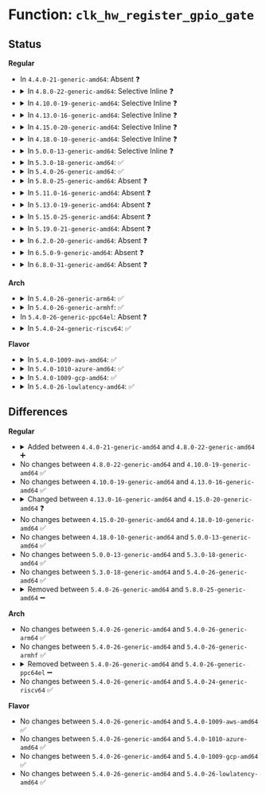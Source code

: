 # Function: <code>clk_hw_register_gpio_gate</code>

## Status
<b>Regular</b>
<ul>
<li>
In <code>4.4.0-21-generic-amd64</code>: Absent ❓
</li>
<li>
<details>
<summary>In <code>4.8.0-22-generic-amd64</code>: Selective Inline ❓</summary>

```c
struct clk_hw * clk_hw_register_gpio_gate(struct device * dev, const char * name, const char * parent_name, unsigned int gpio, bool active_low, long unsigned int flags)
```

```json
{
  "name": "clk_hw_register_gpio_gate",
  "collision_type": "Unique Global",
  "inline_type": "Selective",
  "funcs": [
    {
      "addr": 18446744071586511977,
      "name": "clk_hw_register_gpio_gate",
      "external": true,
      "loc": "drivers/clk/clk-gpio.c:171",
      "file": "drivers/clk/clk-gpio.c",
      "inline": "not declared, inlined",
      "caller_inline": [
        "drivers/clk/clk-gpio.c:clk_register_gpio_gate"
      ],
      "caller_func": []
    }
  ],
  "symbols": [
    {
      "addr": 18446744071586511760,
      "name": "clk_hw_register_gpio_gate",
      "section": ".text",
      "bind": "STB_GLOBAL",
      "size": 71
    }
  ]
}
```
</details>
</li>
<li>
<details>
<summary>In <code>4.10.0-19-generic-amd64</code>: Selective Inline ❓</summary>

```c
struct clk_hw * clk_hw_register_gpio_gate(struct device * dev, const char * name, const char * parent_name, unsigned int gpio, bool active_low, long unsigned int flags)
```

```json
{
  "name": "clk_hw_register_gpio_gate",
  "collision_type": "Unique Global",
  "inline_type": "Selective",
  "funcs": [
    {
      "addr": 18446744071584318681,
      "name": "clk_hw_register_gpio_gate",
      "external": true,
      "loc": "drivers/clk/clk-gpio.c:171",
      "file": "drivers/clk/clk-gpio.c",
      "inline": "not declared, inlined",
      "caller_inline": [
        "drivers/clk/clk-gpio.c:clk_register_gpio_gate"
      ],
      "caller_func": []
    }
  ],
  "symbols": [
    {
      "addr": 18446744071584318464,
      "name": "clk_hw_register_gpio_gate",
      "section": ".text",
      "bind": "STB_GLOBAL",
      "size": 71
    }
  ]
}
```
</details>
</li>
<li>
<details>
<summary>In <code>4.13.0-16-generic-amd64</code>: Selective Inline ❓</summary>

```c
struct clk_hw * clk_hw_register_gpio_gate(struct device * dev, const char * name, const char * parent_name, unsigned int gpio, bool active_low, long unsigned int flags)
```

```json
{
  "name": "clk_hw_register_gpio_gate",
  "collision_type": "Unique Global",
  "inline_type": "Selective",
  "funcs": [
    {
      "addr": 18446744071584397193,
      "name": "clk_hw_register_gpio_gate",
      "external": true,
      "loc": "drivers/clk/clk-gpio.c:171",
      "file": "drivers/clk/clk-gpio.c",
      "inline": "not declared, inlined",
      "caller_inline": [
        "drivers/clk/clk-gpio.c:clk_register_gpio_gate"
      ],
      "caller_func": []
    }
  ],
  "symbols": [
    {
      "addr": 18446744071584396992,
      "name": "clk_hw_register_gpio_gate",
      "section": ".text",
      "bind": "STB_GLOBAL",
      "size": 65
    }
  ]
}
```
</details>
</li>
<li>
<details>
<summary>In <code>4.15.0-20-generic-amd64</code>: Selective Inline ❓</summary>

```c
struct clk_hw * clk_hw_register_gpio_gate(struct device * dev, const char * name, const char * parent_name, struct gpio_desc * gpiod, long unsigned int flags)
```

```json
{
  "name": "clk_hw_register_gpio_gate",
  "collision_type": "Unique Global",
  "inline_type": "Selective",
  "funcs": [
    {
      "addr": 18446744071584803865,
      "name": "clk_hw_register_gpio_gate",
      "external": true,
      "loc": "drivers/clk/clk-gpio.c:146",
      "file": "drivers/clk/clk-gpio.c",
      "inline": "not declared, inlined",
      "caller_inline": [
        "drivers/clk/clk-gpio.c:clk_register_gpio_gate"
      ],
      "caller_func": []
    }
  ],
  "symbols": [
    {
      "addr": 18446744071584803792,
      "name": "clk_hw_register_gpio_gate",
      "section": ".text",
      "bind": "STB_GLOBAL",
      "size": 62
    }
  ]
}
```
</details>
</li>
<li>
<details>
<summary>In <code>4.18.0-10-generic-amd64</code>: Selective Inline ❓</summary>

```c
struct clk_hw * clk_hw_register_gpio_gate(struct device * dev, const char * name, const char * parent_name, struct gpio_desc * gpiod, long unsigned int flags)
```

```json
{
  "name": "clk_hw_register_gpio_gate",
  "collision_type": "Unique Global",
  "inline_type": "Selective",
  "funcs": [
    {
      "addr": 18446744071585033886,
      "name": "clk_hw_register_gpio_gate",
      "external": true,
      "loc": "drivers/clk/clk-gpio.c:146",
      "file": "drivers/clk/clk-gpio.c",
      "inline": "not declared, inlined",
      "caller_inline": [
        "drivers/clk/clk-gpio.c:clk_register_gpio_gate"
      ],
      "caller_func": []
    }
  ],
  "symbols": [
    {
      "addr": 18446744071585033776,
      "name": "clk_hw_register_gpio_gate",
      "section": ".text",
      "bind": "STB_GLOBAL",
      "size": 59
    }
  ]
}
```
</details>
</li>
<li>
<details>
<summary>In <code>5.0.0-13-generic-amd64</code>: Selective Inline ❓</summary>

```c
struct clk_hw * clk_hw_register_gpio_gate(struct device * dev, const char * name, const char * parent_name, struct gpio_desc * gpiod, long unsigned int flags)
```

```json
{
  "name": "clk_hw_register_gpio_gate",
  "collision_type": "Unique Global",
  "inline_type": "Selective",
  "funcs": [
    {
      "addr": 18446744071585141436,
      "name": "clk_hw_register_gpio_gate",
      "external": true,
      "loc": "drivers/clk/clk-gpio.c:143",
      "file": "drivers/clk/clk-gpio.c",
      "inline": "not declared, inlined",
      "caller_inline": [
        "drivers/clk/clk-gpio.c:clk_register_gpio_gate"
      ],
      "caller_func": []
    }
  ],
  "symbols": [
    {
      "addr": 18446744071585141344,
      "name": "clk_hw_register_gpio_gate",
      "section": ".text",
      "bind": "STB_GLOBAL",
      "size": 53
    }
  ]
}
```
</details>
</li>
<li>
<details>
<summary>In <code>5.3.0-18-generic-amd64</code>: ✅</summary>

```c
struct clk_hw * clk_hw_register_gpio_gate(struct device * dev, const char * name, const char * parent_name, struct gpio_desc * gpiod, long unsigned int flags)
```

```json
{
  "name": "clk_hw_register_gpio_gate",
  "collision_type": "Unique Global",
  "inline_type": "No",
  "funcs": [
    {
      "addr": 18446744071585348528,
      "name": "clk_hw_register_gpio_gate",
      "external": true,
      "loc": "drivers/clk/clk-gpio.c:172",
      "file": "drivers/clk/clk-gpio.c",
      "inline": "seen, unknown",
      "caller_inline": [],
      "caller_func": [
        "drivers/clk/clk-gpio.c:gpio_clk_driver_probe"
      ]
    }
  ],
  "symbols": [
    {
      "addr": 18446744071585348528,
      "name": "clk_hw_register_gpio_gate",
      "section": ".text",
      "bind": "STB_GLOBAL",
      "size": 115
    }
  ]
}
```
</details>
</li>
<li>
<details>
<summary>In <code>5.4.0-26-generic-amd64</code>: ✅</summary>

```c
struct clk_hw * clk_hw_register_gpio_gate(struct device * dev, const char * name, const char * parent_name, struct gpio_desc * gpiod, long unsigned int flags)
```

```json
{
  "name": "clk_hw_register_gpio_gate",
  "collision_type": "Unique Global",
  "inline_type": "No",
  "funcs": [
    {
      "addr": 18446744071585487072,
      "name": "clk_hw_register_gpio_gate",
      "external": true,
      "loc": "drivers/clk/clk-gpio.c:172",
      "file": "drivers/clk/clk-gpio.c",
      "inline": "seen, unknown",
      "caller_inline": [],
      "caller_func": [
        "drivers/clk/clk-gpio.c:gpio_clk_driver_probe"
      ]
    }
  ],
  "symbols": [
    {
      "addr": 18446744071585487072,
      "name": "clk_hw_register_gpio_gate",
      "section": ".text",
      "bind": "STB_GLOBAL",
      "size": 115
    }
  ]
}
```
</details>
</li>
<li>
<details>
<summary>In <code>5.8.0-25-generic-amd64</code>: Absent ❓</summary>

```json
{
  "name": "clk_hw_register_gpio_gate",
  "collision_type": "Unique Static",
  "inline_type": "Full",
  "funcs": [
    {
      "addr": 18446744071586208201,
      "name": "clk_hw_register_gpio_gate",
      "external": false,
      "loc": "drivers/clk/clk-gpio.c:173",
      "file": "drivers/clk/clk-gpio.c",
      "inline": "not declared, inlined",
      "caller_inline": [
        "drivers/clk/clk-gpio.c:gpio_clk_driver_probe"
      ],
      "caller_func": []
    }
  ],
  "symbols": []
}
```
</details>
</li>
<li>
<details>
<summary>In <code>5.11.0-16-generic-amd64</code>: Absent ❓</summary>

```json
{
  "name": "clk_hw_register_gpio_gate",
  "collision_type": "Unique Static",
  "inline_type": "Full",
  "funcs": [
    {
      "addr": 18446744071586327737,
      "name": "clk_hw_register_gpio_gate",
      "external": false,
      "loc": "drivers/clk/clk-gpio.c:173",
      "file": "drivers/clk/clk-gpio.c",
      "inline": "not declared, inlined",
      "caller_inline": [
        "drivers/clk/clk-gpio.c:gpio_clk_driver_probe"
      ],
      "caller_func": []
    }
  ],
  "symbols": []
}
```
</details>
</li>
<li>
<details>
<summary>In <code>5.13.0-19-generic-amd64</code>: Absent ❓</summary>

```json
{
  "name": "clk_hw_register_gpio_gate",
  "collision_type": "Unique Static",
  "inline_type": "Full",
  "funcs": [
    {
      "addr": 18446744071586201433,
      "name": "clk_hw_register_gpio_gate",
      "external": false,
      "loc": "drivers/clk/clk-gpio.c:173",
      "file": "drivers/clk/clk-gpio.c",
      "inline": "not declared, inlined",
      "caller_inline": [
        "drivers/clk/clk-gpio.c:gpio_clk_driver_probe"
      ],
      "caller_func": []
    }
  ],
  "symbols": []
}
```
</details>
</li>
<li>
<details>
<summary>In <code>5.15.0-25-generic-amd64</code>: Absent ❓</summary>

```json
{
  "name": "clk_hw_register_gpio_gate",
  "collision_type": "Unique Static",
  "inline_type": "Full",
  "funcs": [
    {
      "addr": 18446744071586704729,
      "name": "clk_hw_register_gpio_gate",
      "external": false,
      "loc": "drivers/clk/clk-gpio.c:173",
      "file": "drivers/clk/clk-gpio.c",
      "inline": "not declared, inlined",
      "caller_inline": [
        "drivers/clk/clk-gpio.c:gpio_clk_driver_probe"
      ],
      "caller_func": []
    }
  ],
  "symbols": []
}
```
</details>
</li>
<li>
<details>
<summary>In <code>5.19.0-21-generic-amd64</code>: Absent ❓</summary>

```json
{
  "name": "clk_hw_register_gpio_gate",
  "collision_type": "Unique Static",
  "inline_type": "Full",
  "funcs": [
    {
      "addr": 18446744071587978328,
      "name": "clk_hw_register_gpio_gate",
      "external": false,
      "loc": "drivers/clk/clk-gpio.c:173",
      "file": "drivers/clk/clk-gpio.c",
      "inline": "not declared, inlined",
      "caller_inline": [
        "drivers/clk/clk-gpio.c:gpio_clk_driver_probe"
      ],
      "caller_func": []
    }
  ],
  "symbols": []
}
```
</details>
</li>
<li>
<details>
<summary>In <code>6.2.0-20-generic-amd64</code>: Absent ❓</summary>

```json
{
  "name": "clk_hw_register_gpio_gate",
  "collision_type": "Unique Static",
  "inline_type": "Full",
  "funcs": [
    {
      "addr": 18446744071589342488,
      "name": "clk_hw_register_gpio_gate",
      "external": false,
      "loc": "drivers/clk/clk-gpio.c:173",
      "file": "drivers/clk/clk-gpio.c",
      "inline": "not declared, inlined",
      "caller_inline": [
        "drivers/clk/clk-gpio.c:gpio_clk_driver_probe"
      ],
      "caller_func": []
    }
  ],
  "symbols": []
}
```
</details>
</li>
<li>
<details>
<summary>In <code>6.5.0-9-generic-amd64</code>: Absent ❓</summary>

```json
{
  "name": "clk_hw_register_gpio_gate",
  "collision_type": "Unique Static",
  "inline_type": "Full",
  "funcs": [
    {
      "addr": 18446744071589641064,
      "name": "clk_hw_register_gpio_gate",
      "external": false,
      "loc": "drivers/clk/clk-gpio.c:173",
      "file": "drivers/clk/clk-gpio.c",
      "inline": "not declared, inlined",
      "caller_inline": [
        "drivers/clk/clk-gpio.c:gpio_clk_driver_probe"
      ],
      "caller_func": []
    }
  ],
  "symbols": []
}
```
</details>
</li>
<li>
<details>
<summary>In <code>6.8.0-31-generic-amd64</code>: Absent ❓</summary>

```json
{
  "name": "clk_hw_register_gpio_gate",
  "collision_type": "Unique Static",
  "inline_type": "Full",
  "funcs": [
    {
      "addr": 18446744071589951416,
      "name": "clk_hw_register_gpio_gate",
      "external": false,
      "loc": "drivers/clk/clk-gpio.c:173",
      "file": "drivers/clk/clk-gpio.c",
      "inline": "not declared, inlined",
      "caller_inline": [
        "drivers/clk/clk-gpio.c:gpio_clk_driver_probe"
      ],
      "caller_func": []
    }
  ],
  "symbols": []
}
```
</details>
</li>
</ul>
<b>Arch</b>
<ul>
<li>
<details>
<summary>In <code>5.4.0-26-generic-arm64</code>: ✅</summary>

```c
struct clk_hw * clk_hw_register_gpio_gate(struct device * dev, const char * name, const char * parent_name, struct gpio_desc * gpiod, long unsigned int flags)
```

```json
{
  "name": "clk_hw_register_gpio_gate",
  "collision_type": "Unique Global",
  "inline_type": "No",
  "funcs": [
    {
      "addr": 18446603336497788640,
      "name": "clk_hw_register_gpio_gate",
      "external": true,
      "loc": "drivers/clk/clk-gpio.c:172",
      "file": "drivers/clk/clk-gpio.c",
      "inline": "seen, unknown",
      "caller_inline": [],
      "caller_func": [
        "drivers/clk/clk-gpio.c:gpio_clk_driver_probe"
      ]
    }
  ],
  "symbols": [
    {
      "addr": 18446603336497788640,
      "name": "clk_hw_register_gpio_gate",
      "section": ".text",
      "bind": "STB_GLOBAL",
      "size": 128
    }
  ]
}
```
</details>
</li>
<li>
<details>
<summary>In <code>5.4.0-26-generic-armhf</code>: ✅</summary>

```c
struct clk_hw * clk_hw_register_gpio_gate(struct device * dev, const char * name, const char * parent_name, struct gpio_desc * gpiod, long unsigned int flags)
```

```json
{
  "name": "clk_hw_register_gpio_gate",
  "collision_type": "Unique Global",
  "inline_type": "No",
  "funcs": [
    {
      "addr": 3230607108,
      "name": "clk_hw_register_gpio_gate",
      "external": true,
      "loc": "drivers/clk/clk-gpio.c:172",
      "file": "drivers/clk/clk-gpio.c",
      "inline": "seen, unknown",
      "caller_inline": [],
      "caller_func": [
        "drivers/clk/clk-gpio.c:gpio_clk_driver_probe"
      ]
    }
  ],
  "symbols": [
    {
      "addr": 3230607108,
      "name": "clk_hw_register_gpio_gate",
      "section": ".text",
      "bind": "STB_GLOBAL",
      "size": 124
    }
  ]
}
```
</details>
</li>
<li>
In <code>5.4.0-26-generic-ppc64el</code>: Absent ❓
</li>
<li>
<details>
<summary>In <code>5.4.0-24-generic-riscv64</code>: ✅</summary>

```c
struct clk_hw * clk_hw_register_gpio_gate(struct device * dev, const char * name, const char * parent_name, struct gpio_desc * gpiod, long unsigned int flags)
```

```json
{
  "name": "clk_hw_register_gpio_gate",
  "collision_type": "Unique Global",
  "inline_type": "No",
  "funcs": [
    {
      "addr": 18446743936275924188,
      "name": "clk_hw_register_gpio_gate",
      "external": true,
      "loc": "drivers/clk/clk-gpio.c:172",
      "file": "drivers/clk/clk-gpio.c",
      "inline": "seen, unknown",
      "caller_inline": [],
      "caller_func": [
        "drivers/clk/clk-gpio.c:gpio_clk_driver_probe"
      ]
    }
  ],
  "symbols": [
    {
      "addr": 18446743936275924188,
      "name": "clk_hw_register_gpio_gate",
      "section": ".text",
      "bind": "STB_GLOBAL",
      "size": 120
    }
  ]
}
```
</details>
</li>
</ul>
<b>Flavor</b>
<ul>
<li>
<details>
<summary>In <code>5.4.0-1009-aws-amd64</code>: ✅</summary>

```c
struct clk_hw * clk_hw_register_gpio_gate(struct device * dev, const char * name, const char * parent_name, struct gpio_desc * gpiod, long unsigned int flags)
```

```json
{
  "name": "clk_hw_register_gpio_gate",
  "collision_type": "Unique Global",
  "inline_type": "No",
  "funcs": [
    {
      "addr": 18446744071585249600,
      "name": "clk_hw_register_gpio_gate",
      "external": true,
      "loc": "drivers/clk/clk-gpio.c:172",
      "file": "drivers/clk/clk-gpio.c",
      "inline": "seen, unknown",
      "caller_inline": [],
      "caller_func": [
        "drivers/clk/clk-gpio.c:gpio_clk_driver_probe"
      ]
    }
  ],
  "symbols": [
    {
      "addr": 18446744071585249600,
      "name": "clk_hw_register_gpio_gate",
      "section": ".text",
      "bind": "STB_GLOBAL",
      "size": 115
    }
  ]
}
```
</details>
</li>
<li>
<details>
<summary>In <code>5.4.0-1010-azure-amd64</code>: ✅</summary>

```c
struct clk_hw * clk_hw_register_gpio_gate(struct device * dev, const char * name, const char * parent_name, struct gpio_desc * gpiod, long unsigned int flags)
```

```json
{
  "name": "clk_hw_register_gpio_gate",
  "collision_type": "Unique Global",
  "inline_type": "No",
  "funcs": [
    {
      "addr": 18446744071585201776,
      "name": "clk_hw_register_gpio_gate",
      "external": true,
      "loc": "drivers/clk/clk-gpio.c:172",
      "file": "drivers/clk/clk-gpio.c",
      "inline": "seen, unknown",
      "caller_inline": [],
      "caller_func": [
        "drivers/clk/clk-gpio.c:gpio_clk_driver_probe"
      ]
    }
  ],
  "symbols": [
    {
      "addr": 18446744071585201776,
      "name": "clk_hw_register_gpio_gate",
      "section": ".text",
      "bind": "STB_GLOBAL",
      "size": 115
    }
  ]
}
```
</details>
</li>
<li>
<details>
<summary>In <code>5.4.0-1009-gcp-amd64</code>: ✅</summary>

```c
struct clk_hw * clk_hw_register_gpio_gate(struct device * dev, const char * name, const char * parent_name, struct gpio_desc * gpiod, long unsigned int flags)
```

```json
{
  "name": "clk_hw_register_gpio_gate",
  "collision_type": "Unique Global",
  "inline_type": "No",
  "funcs": [
    {
      "addr": 18446744071585437472,
      "name": "clk_hw_register_gpio_gate",
      "external": true,
      "loc": "drivers/clk/clk-gpio.c:172",
      "file": "drivers/clk/clk-gpio.c",
      "inline": "seen, unknown",
      "caller_inline": [],
      "caller_func": [
        "drivers/clk/clk-gpio.c:gpio_clk_driver_probe"
      ]
    }
  ],
  "symbols": [
    {
      "addr": 18446744071585437472,
      "name": "clk_hw_register_gpio_gate",
      "section": ".text",
      "bind": "STB_GLOBAL",
      "size": 115
    }
  ]
}
```
</details>
</li>
<li>
<details>
<summary>In <code>5.4.0-26-lowlatency-amd64</code>: ✅</summary>

```c
struct clk_hw * clk_hw_register_gpio_gate(struct device * dev, const char * name, const char * parent_name, struct gpio_desc * gpiod, long unsigned int flags)
```

```json
{
  "name": "clk_hw_register_gpio_gate",
  "collision_type": "Unique Global",
  "inline_type": "No",
  "funcs": [
    {
      "addr": 18446744071585545392,
      "name": "clk_hw_register_gpio_gate",
      "external": true,
      "loc": "drivers/clk/clk-gpio.c:172",
      "file": "drivers/clk/clk-gpio.c",
      "inline": "seen, unknown",
      "caller_inline": [],
      "caller_func": [
        "drivers/clk/clk-gpio.c:gpio_clk_driver_probe"
      ]
    }
  ],
  "symbols": [
    {
      "addr": 18446744071585545392,
      "name": "clk_hw_register_gpio_gate",
      "section": ".text",
      "bind": "STB_GLOBAL",
      "size": 115
    }
  ]
}
```
</details>
</li>
</ul>

## Differences
<b>Regular</b>
<ul>
<li>
<details>
<summary>Added between <code>4.4.0-21-generic-amd64</code> and <code>4.8.0-22-generic-amd64</code> ➕</summary>

```c
struct clk_hw * clk_hw_register_gpio_gate(struct device * dev, const char * name, const char * parent_name, unsigned int gpio, bool active_low, long unsigned int flags)
```
</details>
</li>
<li>
No changes between <code>4.8.0-22-generic-amd64</code> and <code>4.10.0-19-generic-amd64</code> ✅
</li>
<li>
No changes between <code>4.10.0-19-generic-amd64</code> and <code>4.13.0-16-generic-amd64</code> ✅
</li>
<li>
<details>
<summary>Changed between <code>4.13.0-16-generic-amd64</code> and <code>4.15.0-20-generic-amd64</code> ❓</summary>
<ul>
<li>
<b>Param added. </b>
<code>struct gpio_desc * gpiod</code>
</li>
<li>
<b>Param removed. </b>
<code>unsigned int gpio</code>
</li>
<li>
<b>Param removed. </b>
<code>bool active_low</code>
</li>
<li>
<b>Param reordered. </b>
<code>dev, name, parent_name, gpio, active_low, flags</code> ➡️ <code>dev, name, parent_name, gpiod, flags</code>
</li>
</ul>
</details>
</li>
<li>
No changes between <code>4.15.0-20-generic-amd64</code> and <code>4.18.0-10-generic-amd64</code> ✅
</li>
<li>
No changes between <code>4.18.0-10-generic-amd64</code> and <code>5.0.0-13-generic-amd64</code> ✅
</li>
<li>
No changes between <code>5.0.0-13-generic-amd64</code> and <code>5.3.0-18-generic-amd64</code> ✅
</li>
<li>
No changes between <code>5.3.0-18-generic-amd64</code> and <code>5.4.0-26-generic-amd64</code> ✅
</li>
<li>
<details>
<summary>Removed between <code>5.4.0-26-generic-amd64</code> and <code>5.8.0-25-generic-amd64</code> ➖</summary>

```c
struct clk_hw * clk_hw_register_gpio_gate(struct device * dev, const char * name, const char * parent_name, struct gpio_desc * gpiod, long unsigned int flags)
```
</details>
</li>
</ul>
<b>Arch</b>
<ul>
<li>
No changes between <code>5.4.0-26-generic-amd64</code> and <code>5.4.0-26-generic-arm64</code> ✅
</li>
<li>
No changes between <code>5.4.0-26-generic-amd64</code> and <code>5.4.0-26-generic-armhf</code> ✅
</li>
<li>
<details>
<summary>Removed between <code>5.4.0-26-generic-amd64</code> and <code>5.4.0-26-generic-ppc64el</code> ➖</summary>

```c
struct clk_hw * clk_hw_register_gpio_gate(struct device * dev, const char * name, const char * parent_name, struct gpio_desc * gpiod, long unsigned int flags)
```
</details>
</li>
<li>
No changes between <code>5.4.0-26-generic-amd64</code> and <code>5.4.0-24-generic-riscv64</code> ✅
</li>
</ul>
<b>Flavor</b>
<ul>
<li>
No changes between <code>5.4.0-26-generic-amd64</code> and <code>5.4.0-1009-aws-amd64</code> ✅
</li>
<li>
No changes between <code>5.4.0-26-generic-amd64</code> and <code>5.4.0-1010-azure-amd64</code> ✅
</li>
<li>
No changes between <code>5.4.0-26-generic-amd64</code> and <code>5.4.0-1009-gcp-amd64</code> ✅
</li>
<li>
No changes between <code>5.4.0-26-generic-amd64</code> and <code>5.4.0-26-lowlatency-amd64</code> ✅
</li>
</ul>

